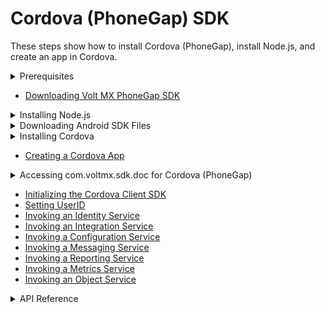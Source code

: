                               


Cordova (PhoneGap) SDK
======================

These steps show how to install Cordova (PhoneGap), install Node.js, and create an app in Cordova.

  
<details close markdown="block"><summary>Prerequisites</summary>
    
*   NodeJS
*   XCode
*   Cordova
</details>
    
*   [Downloading Volt MX PhoneGap SDK](Download_VoltMX_SDK_Files_PhoneGap.md)

<details close markdown="block"><summary>Installing Node.js</summary>
    
Install Node.js from [http://nodejs.org/](http://nodejs.org/)
    
</details>
<details close markdown="block"><summary>Downloading Android SDK Files</summary>
    
Download Android SDK [http://developer.android.com/sdk/index.html](http://developer.android.com/sdk/index.html)
    
</details>
<details close markdown="block"><summary>Installing Cordova</summary>
    
Install Cordova by following the steps from [https://cordova.apache.org/docs/en/3.5.0/guide/cli/index.html#The_Command-Line_Interface](https://cordova.apache.org/docs/en/3.5.0/guide/cli/index.html#The_Command-Line_Interface)
</details>
    
*   [Creating a Cordova App](Creating_Cordova_App.md)

<details close markdown="block"><summary>Accessing com.voltmx.sdk.doc for Cordova (PhoneGap)</summary>
    
To view the Cordova (PhoneGap) Docset in native format, click [Cordova docset.](http://docs.voltmx.com/8_x_PDFs/voltmxfoundry/voltmx_docsets/phonegap/com.voltmx.sdk.doc/index.html)
</details>
    
*   [Initializing the Cordova Client SDK](Initializing_Client_SDK_PhoneGap.md)
*   [Setting UserID](Setting_UserId_PhoneGap.md)
*   [Invoking an Identity Service](Invoking_Identity_Service_PhoneGap.md)
*   [Invoking an Integration Service](Invoking_Integration_Service_PhoneGap.md)
*   [Invoking a Configuration Service](Invoking_Configuration_Service_PhoneGap.md)
*   [Invoking a Messaging Service](Invoking_Messaging_Service_PhoneGap.md)
*   [Invoking a Reporting Service](Invoking_Reporting_Service_PhoneGap.md)
*   [Invoking a Metrics Service](Invoking_Metrics_Service_Object_PhoneGap.md)
*   [Invoking an Object Service](ObjectsAPIReference/Objects_API_Reference.md)


<details close markdown="block"><summary>API Reference</summary>
    
To view API Reference for Cordova, click [Cordova docset.](http://docs.voltmx.com/8_x_PDFs/voltmxfoundry/voltmx_docsets/phonegap/com.voltmx.sdk.doc/index.html)
</details>
